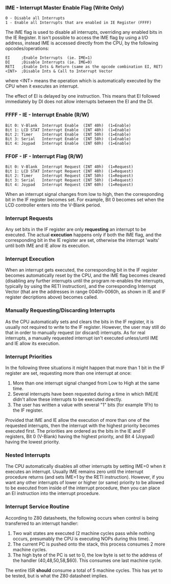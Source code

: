 ### IME - Interrupt Master Enable Flag (Write Only)

```
0 - Disable all Interrupts
1 - Enable all Interrupts that are enabled in IE Register (FFFF)
```

The IME flag is used to disable all interrupts, overriding any enabled
bits in the IE Register. It isn't possible to access the IME flag by
using a I/O address, instead IME is accessed directly from the CPU, by
the following opcodes/operations:

```
EI     ;Enable Interrupts  (ie. IME=1)
DI     ;Disable Interrupts (ie. IME=0)
RETI   ;Enable Ints & Return (same as the opcode combination EI, RET)
<INT>  ;Disable Ints & Call to Interrupt Vector
```

where \<INT\> means the operation which is automatically executed by the
CPU when it executes an interrupt.

The effect of EI is delayed by one instruction. This means that EI
followed immediately by DI does not allow interrupts between the EI and
the DI.

### FFFF - IE - Interrupt Enable (R/W)

```
Bit 0: V-Blank  Interrupt Enable  (INT 40h)  (1=Enable)
Bit 1: LCD STAT Interrupt Enable  (INT 48h)  (1=Enable)
Bit 2: Timer    Interrupt Enable  (INT 50h)  (1=Enable)
Bit 3: Serial   Interrupt Enable  (INT 58h)  (1=Enable)
Bit 4: Joypad   Interrupt Enable  (INT 60h)  (1=Enable)
```

### FF0F - IF - Interrupt Flag (R/W)

```
Bit 0: V-Blank  Interrupt Request (INT 40h)  (1=Request)
Bit 1: LCD STAT Interrupt Request (INT 48h)  (1=Request)
Bit 2: Timer    Interrupt Request (INT 50h)  (1=Request)
Bit 3: Serial   Interrupt Request (INT 58h)  (1=Request)
Bit 4: Joypad   Interrupt Request (INT 60h)  (1=Request)
```

When an interrupt signal changes from low to high, then the
corresponding bit in the IF register becomes set. For example, Bit 0
becomes set when the LCD controller enters into the V-Blank period.

### Interrupt Requests

Any set bits in the IF register are only **requesting** an interrupt to be
executed. The actual **execution** happens only if both the IME flag, and
the corresponding bit in the IE register are set, otherwise the
interrupt 'waits' until both IME and IE allow its execution.

### Interrupt Execution

When an interrupt gets executed, the corresponding bit in the IF
register becomes automatically reset by the CPU, and the IME flag
becomes cleared (disabling any further interrupts until the program
re-enables the interrupts, typically by using the RETI instruction), and
the corresponding Interrupt Vector (that are the addresses in range
0040h-0060h, as shown in IE and IF register decriptions above) becomes
called.

### Manually Requesting/Discarding Interrupts

As the CPU automatically sets and clears the bits in the IF register, it
is usually not required to write to the IF register. However, the user
may still do that in order to manually request (or discard) interrupts.
As for real interrupts, a manually requested interrupt isn't executed
unless/until IME and IE allow its execution.

### Interrupt Priorities

In the following three situations it might happen that more than 1 bit in the IF register are set, requesting more than one interrupt at once:

1. More than one interrupt signal changed from Low to High at the same time.
2. Several interrupts have been requested during a time in which IME/IE didn't allow these interrupts to be executed directly.
3. The user has written a value with several "1" bits (for example 1Fh) to the IF register. 

Provided that IME and IE allow the execution of more than one of the
requested interrupts, then the interrupt with the highest priority
becomes executed first. The priorities are ordered as the bits in the IE
and IF registers, Bit 0 (V-Blank) having the highest priority, and Bit 4
(Joypad) having the lowest priority.

### Nested Interrupts

The CPU automatically disables all other interrupts by setting IME=0
when it executes an interrupt. Usually IME remains zero until the
interrupt procedure returns (and sets IME=1 by the RETI instruction).
However, if you want any other interrupts of lower or higher (or same)
priority to be allowed to be executed from inside of the interrupt
procedure, then you can place an EI instruction into the interrupt
procedure.

### Interrupt Service Routine

According to Z80 datasheets, the following occurs when control is being
transferred to an interrupt handler:

1. Two wait states are executed (2 machine cycles pass while nothing
occurs, presumably the CPU is executing NOPs during this time).
2. The current PC is pushed onto the stack, this process consumes 2 more
machine cycles.
3. The high byte of the PC is set to 0, the low byte is set to the
address of the handler ($40,$48,$50,$58,$60). This consumes one
last machine cycle.

The entire ISR **should** consume a total of 5 machine cycles. This has
yet to be tested, but is what the Z80 datasheet implies.

